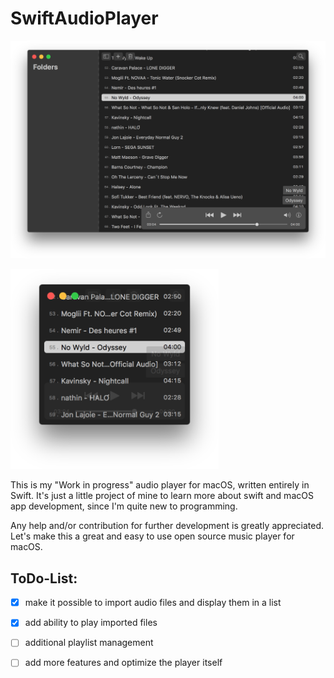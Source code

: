 # SwiftAudioPlayer

![Screenshot](SwiftAudioPlayer.png)

<img src="SwiftAudioPlayer_2.png" width="333">

This is my "Work in progress" audio player for macOS, written entirely in Swift.
It's just a little project of mine to learn more about swift and macOS app development, since I'm quite new to programming.

Any help and/or contribution for further development is greatly appreciated.
Let's make this a great and easy to use open source music player for macOS.

## ToDo-List:
- [x] make it possible to import audio files and display them in a list
- [x] add ability to play imported files
- [ ] additional playlist management
- [ ] add more features and optimize the player itself


